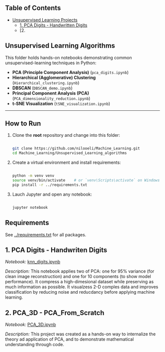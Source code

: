 ## Table of Contents

- [Unsupervised Learning Projects](#Unsupervised-Learning-algorithms)
   - [1. PCA Digits - Handwritten Digits](#1-pca-digits)
   - [2. 
     

## Unsupervised Learning Algorithms

This folder holds hands-on notebooks demonstrating common
unsupervised-learning techniques in Python:

- **PCA (Principle Component Analysis)** (`pca_digits.ipynb`)  
- **Hierarchical (Agglomerative) Clustering** (`Hierarchical_clustering.ipynb`)  
- **DBSCAN** (`DBSCAN_demo.ipynb`)  
- **Principal Component Analysis (PCA)** (`PCA_dimensionality_reduction.ipynb`)  
- **t-SNE Visualization** (`tSNE_visualization.ipynb`)  

---

## How to Run

1. Clone the **root** repository and change into this folder:  
   ```bash
   
   git clone https://github.com/nilooeli/Machine_Learning.git
   cd Machine_Learning/Unsupervised_Learning_algorithms

2. Create a virtual environment and install requirements:
   ```bash
   
   python -m venv venv
   source venv/bin/activate    # or `venv\Scripts\activate` on Windows
   pip install -r ../requirements.txt

3. Lauch Jupyter and open any notebook:
   ```bash

   jupyter notebook
   

## Requirements

See [../requirements.txt](../requirements.txt) for all packages.


## 1. PCA Digits - Handwriten Digits

*Notebook:* [knn_digits.ipynb](Unsupervised_Learning_algorithms/knn_digits.ipynb)

*Description:* This notebook applies two of PCA: one for 95% variance (for clean image reconstruction) and one for 10 components (to show model performance). It compress a high-dimesional dataset while preserving as much information as possible.
It visualzess 2-D comples data and improves classification by reducing noise and reducdancy before applying  machine learning.

## 2. PCA_3D - PCA_From_Scratch

*Notebook:* [PCA_3D.ipynb](Convert_3D_Data_To_2D_Data/PCA_3D.ipynb)

*Description:* This project was created as a hands-on way to internalize the theory ad application of PCA, and to demonstrate mathematical understanding through code.


